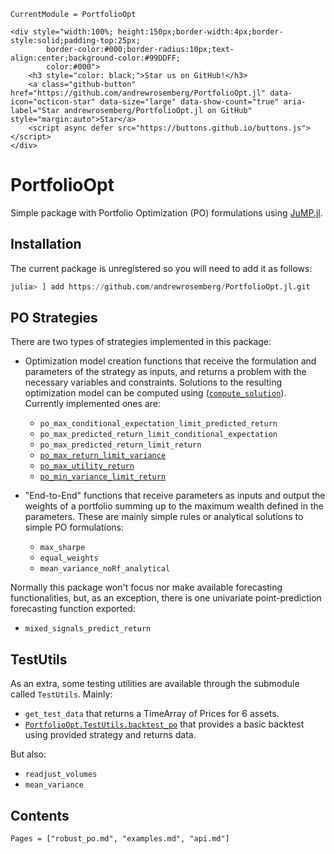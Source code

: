 ```@meta
CurrentModule = PortfolioOpt
```

```@raw html
<div style="width:100%; height:150px;border-width:4px;border-style:solid;padding-top:25px;
        border-color:#000;border-radius:10px;text-align:center;background-color:#99DDFF;
        color:#000">
    <h3 style="color: black;">Star us on GitHub!</h3>
    <a class="github-button" href="https://github.com/andrewrosemberg/PortfolioOpt.jl" data-icon="octicon-star" data-size="large" data-show-count="true" aria-label="Star andrewrosemberg/PortfolioOpt.jl on GitHub" style="margin:auto">Star</a>
    <script async defer src="https://buttons.github.io/buttons.js"></script>
</div>
```

# PortfolioOpt
Simple package with Portfolio Optimization (PO) formulations using [JuMP.jl](https://github.com/jump-dev/JuMP.jl).

## Installation

The current package is unregistered so you will need to add it as follows:

```julia
julia> ] add https://github.com/andrewrosemberg/PortfolioOpt.jl.git 
```

## PO Strategies

There are two types of strategies implemented in this package: 
 - Optimization model creation functions that receive the formulation and parameters of the strategy as inputs, and returns a problem with the necessary variables and constraints. Solutions to the resulting optimization model can be computed using ([`compute_solution`](@ref)). Currently implemented ones are: 
    - `po_max_conditional_expectation_limit_predicted_return`
    - `po_max_predicted_return_limit_conditional_expectation`
    - `po_max_predicted_return_limit_return`
    - [`po_max_return_limit_variance`](@ref)
    - [`po_max_utility_return`](@ref)
    - [`po_min_variance_limit_return`](@ref)

 - "End-to-End" functions that receive parameters as inputs and output the weights of a portfolio summing up to the maximum wealth defined in the parameters. These are mainly simple rules or analytical solutions to simple PO formulations: 
    - `max_sharpe` 
    - `equal_weights` 
    - `mean_variance_noRf_analytical`

Normally this package won't focus nor make available forecasting functionalities, but, as an exception, there is one univariate point-prediction forecasting function exported: 
 - `mixed_signals_predict_return`

## TestUtils

As an extra, some testing utilities are available through the submodule called `TestUtils`. 
Mainly:
 - `get_test_data` that returns a TimeArray of Prices for 6 assets.
 - [`PortfolioOpt.TestUtils.backtest_po`](@ref) that provides a basic backtest using provided strategy and returns data.

But also:
 - `readjust_volumes`
 - `mean_variance`

## Contents
```@contents
Pages = ["robust_po.md", "examples.md", "api.md"]
```
